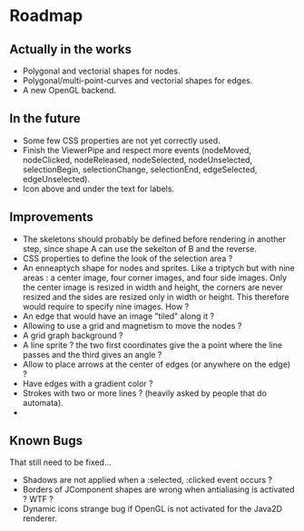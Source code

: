 Roadmap
=======

Actually in the works
---------------------

- Polygonal and vectorial shapes for nodes.
- Polygonal/multi-point-curves and vectorial shapes for edges.
- A new OpenGL backend.  

In the future
-------------

- Some few CSS properties are not yet correctly used.
- Finish the ViewerPipe and respect more events (nodeMoved, nodeClicked, nodeReleased, nodeSelected, nodeUnselected, selectionBegin, selectionChange, selectionEnd, edgeSelected, edgeUnselected).
- Icon above and under the text for labels.  

Improvements
------------

- The skeletons should probably be defined before rendering in another step, since
  shape A can use the sekelton of B and the reverse.
- CSS properties to define the look of the selection area ?
- An enneaptych shape for nodes and sprites. Like a triptych but with nine areas : a center image,
  four corner images, and four side images. Only the center image is resized in width and height,
  the corners are never resized and the sides are resized only in width or height. This therefore
  would require to specify nine images. How ?
- An edge that would have an image "tiled" along it ?
- Allowing to use a grid and magnetism to move the nodes ? 
- A grid graph background ?
- A line sprite ? the two first coordinates give the a point where the line passes and the third
  gives an angle ?
- Allow to place arrows at the center of edges (or anywhere on the edge) ?
- Have edges with a gradient color ?
- Strokes with two or more lines ? (heavily asked by people that do automata).
-  

Known Bugs
----------

That still need to be fixed...

- Shadows are not applied when a :selected, :clicked event occurs ?
- Borders of JComponent shapes are wrong when antialiasing is activated ? WTF ?
- Dynamic icons strange bug if OpenGL is not activated for the Java2D renderer.